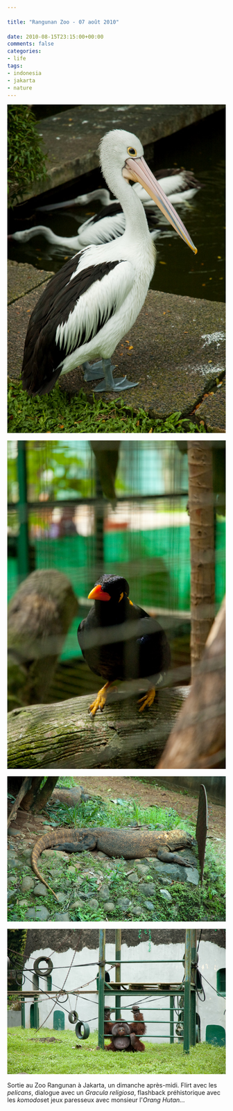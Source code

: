 ```yaml
---

title: "Rangunan Zoo - 07 août 2010"

date: 2010-08-15T23:15:00+00:00
comments: false
categories: 
- life
tags:
- indonesia
- jakarta
- nature
---
```

![](_media/2010-08_Zoo_Rangunan/2010-08%20Zoo%20Rangunan/20100807-001.jpg)

![](_media/2010-08_Zoo_Rangunan/2010-08%20Zoo%20Rangunan/20100807-003.jpg)

![](_media/2010-08_Zoo_Rangunan/2010-08%20Zoo%20Rangunan/20100807-004.jpg)

![](_media/2010-08_Zoo_Rangunan/2010-08%20Zoo%20Rangunan/20100807-007.jpg)

Sortie au Zoo Rangunan à Jakarta, un dimanche après-midi. Flirt avec les *pelicans*, dialogue avec un *Gracula religiosa*, flashback préhistorique avec les *komodos*et jeux paresseux avec monsieur l'*Orang Hutan...*
